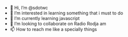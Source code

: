 - 👋 Hi, I’m @sdotwc
- 👀 I’m interested in learning something that i must to do
- 🌱 I’m currently learning javascript
- 💞️ I’m looking to collaborate on Radio Rodja am
- 📫 How to reach me like a specially things

<!---
sdotwc/sdotwc is a ✨ special ✨ repository because its `README.md` (this file) appears on your GitHub profile.
You can click the Preview link to take a look at your changes.
--->
